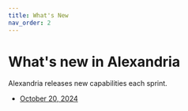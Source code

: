 ```yaml
---
title: What's New
nav_order: 2
---
```


# What's new in Alexandria

Alexandria releases new capabilities each sprint. 

* [October 20, 2024](october-20-2024)